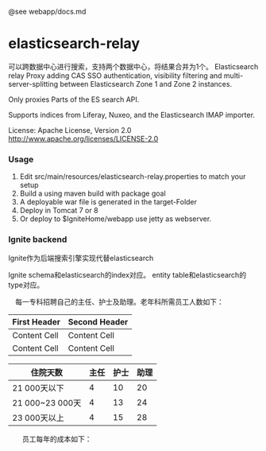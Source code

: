 @see webapp/docs.md

# elasticsearch-relay

可以跨数据中心进行搜索，支持两个数据中心，将结果合并为1个。
Elasticsearch relay Proxy adding CAS SSO authentication,   visibility filtering and multi-server-splitting between Elasticsearch Zone 1 and Zone 2 instances.

Only proxies Parts of the ES search API.

Supports indices from Liferay,   Nuxeo,   and the Elasticsearch IMAP importer.

License: Apache License,   Version 2.0 http://www.apache.org/licenses/LICENSE-2.0

### Usage
1. Edit src/main/resources/elasticsearch-relay.properties to match your setup
2. Build a using maven build with package goal
3. A deployable war file is generated in the target-Folder 
4. Deploy in Tomcat 7 or 8
5. Or deploy to $IgniteHome/webapp use jetty as webserver.


### Ignite backend

Ignite作为后端搜索引擎实现代替elasticsearch

Ignite schema和elasticsearch的index对应。
entity table和elasticsearch的type对应。


　每一专科招聘自己的主任、护士及助理。老年科所需员工人数如下：   
  
| First Header  | Second Header |
| ------------- | ------------- |
| Content Cell  | Content Cell  |
| Content Cell  | Content Cell  |
   
| 住院天数  |  主任  |  护士 | 助理 |
|--- |--- |--- |--- |
| 21 000天以下	 | 4	| 10	| 20 |
| 21 000~23 000天 |  4  | 13 | 24 |
| 23 000天以上	|  4	| 15	| 28 |

　　员工每年的成本如下：
